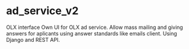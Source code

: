 # ad_service_v2
OLX interface Own UI for OLX ad service. Allow mass mailing and giving answers for aplicants using answer standards like emails client. Using Django and REST API.